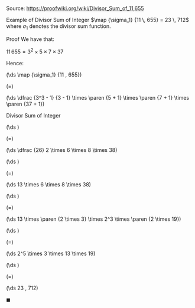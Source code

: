 # 

Source: https://proofwiki.org/wiki/Divisor_Sum_of_11,655

Example of Divisor Sum of Integer
$\map {\sigma_1} {11 \, 655} = 23 \, 712$
where $\sigma_1$ denotes the divisor sum function.


Proof
We have that:

$11 \, 655 = 3^2 \times 5 \times 7 \times 37$

Hence:














\(\ds \map {\sigma_1} {11 \, 655}\)

\(=\)







\(\ds \dfrac {3^3 - 1} {3 - 1} \times \paren {5 + 1} \times \paren {7 + 1} \times \paren {37 + 1}\)





Divisor Sum of Integer














\(\ds \)

\(=\)







\(\ds \dfrac {26} 2 \times 6 \times 8 \times 38\)




















\(\ds \)

\(=\)







\(\ds 13 \times 6 \times 8 \times 38\)




















\(\ds \)

\(=\)







\(\ds 13 \times \paren {2 \times 3} \times 2^3 \times \paren {2 \times 19}\)




















\(\ds \)

\(=\)







\(\ds 2^5 \times 3 \times 13 \times 19\)




















\(\ds \)

\(=\)







\(\ds 23 \, 712\)









$\blacksquare$





